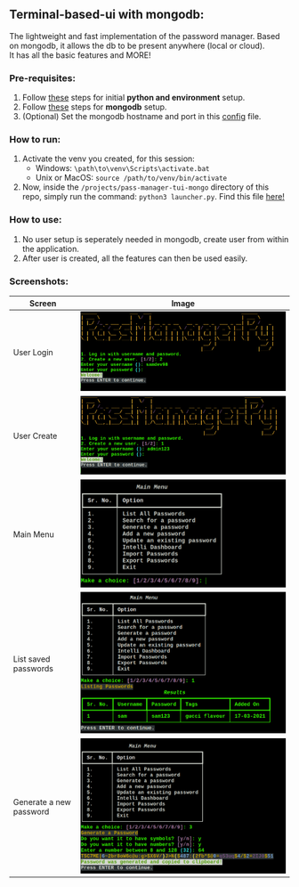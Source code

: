 ## Terminal-based-ui with mongodb:

The lightweight and fast implementation of the password manager. Based on mongodb, it allows the db to be present
anywhere (local or cloud).
<br>
It has all the basic features and MORE!

### Pre-requisites:

1. Follow [these](guides/basics.md) steps for initial **python and environment** setup.
2. Follow [these](guides/mongodb.md) steps for **mongodb** setup.
3. (Optional) Set the mongodb hostname and port in this [config](../projects/pass-manager-tui-mongo/data/config.ini)
   file.

### How to run:

1. Activate the venv you created, for this session:
    - Windows: `\path\to\venv\Scripts\activate.bat`
    - Unix or MacOS: `source /path/to/venv/bin/activate`
2. Now, inside the `/projects/pass-manager-tui-mongo` directory of this repo, simply run the
   command: `python3 launcher.py`. Find this file [here!](../projects/pass-manager-tui-mongo/launcher.py)

### How to use:

1. No user setup is seperately needed in mongodb, create user from within the application.
2. After user is created, all the features can then be used easily.

### Screenshots:

| Screen                  | Image                                                                                              |
|-------------------------|----------------------------------------------------------------------------------------------------|
| User Login              | ![User Login](res/screenshots/tui-mongo/user-login.png "User Login")                               |
| User Create             | ![User Create](res/screenshots/tui-mongo/user-create.png "User Create")                            |
| Main Menu               | ![Add a new password](res/screenshots/tui-mongo/main-menu.png "Main Menu")                         |
| List saved passwords    | ![List saved passwords](res/screenshots/tui-mongo/pass-list.png "List saved passwords")            |
| Generate a new password | ![Generate a password](res/screenshots/tui-mongo/pass-gen.png "Generate a password")               |
